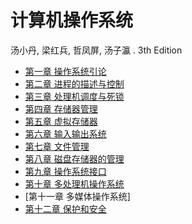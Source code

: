 # 计算机操作系统

汤小丹, 梁红兵, 哲凤屏, 汤子瀛 . 3th Edition

* [第一章 操作系统引论](chapter1.md)
* [第二章 进程的描述与控制](chapter2.md)
* [第三章 处理机调度与死锁](chapter3.md)
* [第四章 存储器管理](chapter4.md)
* [第五章 虚拟存储器](chapter5.md)
* [第六章 输入输出系统](chapter6.md)
* [第七章 文件管理](chapter7.md)
* [第八章 磁盘存储器的管理](chapter8.md)
* [第九章 操作系统接口](chapter9.md)
* [第十章 多处理机操作系统](chapter10.md)
* [第十一章 多媒体操作系统]
* [第十二章 保护和安全](chapter12.md)

